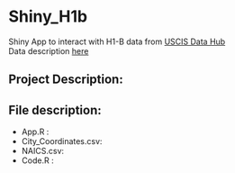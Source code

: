 # Shiny_H1b
Shiny App to interact with H1-B data from [USCIS Data Hub](https://www.uscis.gov/h-1b-data-hub)  
Data description [here](https://www.uscis.gov/tools/reports-studies/understanding-our-h-1b-employer-data-hub)
## Project Description:

## File description:
- App.R : 
- City_Coordinates.csv:
- NAICS.csv: 
- Code.R :
